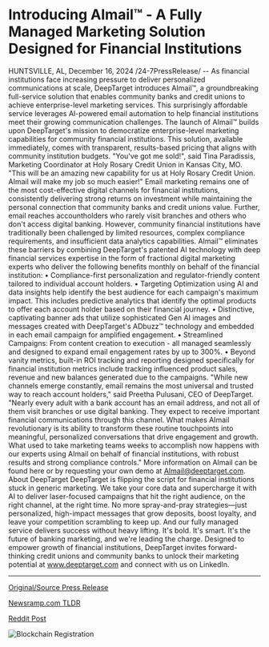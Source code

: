 # Introducing AImail™ - A Fully Managed Marketing Solution Designed for Financial Institutions

HUNTSVILLE, AL, December 16, 2024 /24-7PressRelease/ -- As financial institutions face increasing pressure to deliver personalized communications at scale, DeepTarget introduces AImail™, a groundbreaking full-service solution that enables community banks and credit unions to achieve enterprise-level marketing services. This surprisingly affordable service leverages AI-powered email automation to help financial institutions meet their growing communication challenges.  The launch of AImail™ builds upon DeepTarget's mission to democratize enterprise-level marketing capabilities for community financial institutions. This solution, available immediately, comes with transparent, results-based pricing that aligns with community institution budgets.  "You've got me sold!", said Tina Paradissis, Marketing Coordinator at Holy Rosary Credit Union in Kansas City, MO. "This will be an amazing new capability for us at Holy Rosary Credit Union. AImail will make my job so much easier!"  Email marketing remains one of the most cost-effective digital channels for financial institutions, consistently delivering strong returns on investment while maintaining the personal connection that community banks and credit unions value. Further, email reaches accountholders who rarely visit branches and others who don't access digital banking. However, community financial institutions have traditionally been challenged by limited resources, complex compliance requirements, and insufficient data analytics capabilities.  AImail™ eliminates these barriers by combining DeepTarget's patented AI technology with deep financial services expertise in the form of fractional digital marketing experts who deliver the following benefits monthly on behalf of the financial institution: •	Compliance-first personalization and regulator-friendly content tailored to individual account holders. •	Targeting Optimization using AI and data insights help identify the best audience for each campaign's maximum impact. This includes predictive analytics that identify the optimal products to offer each account holder based on their financial journey. •	Distinctive, captivating banner ads that utilize sophisticated Gen AI images and messages created with DeepTarget's ADbuzz™ technology and embedded in each email campaign for amplified engagement.  •	Streamlined Campaigns: From content creation to execution - all managed seamlessly and designed to expand email engagement rates by up to 300%. •	Beyond vanity metrics, built-in ROI tracking and reporting designed specifically for financial institution metrics include tracking influenced product sales, revenue and new balances generated due to the campaigns.  "While new channels emerge constantly, email remains the most universal and trusted way to reach account holders," said Preetha Pulusani, CEO of DeepTarget. "Nearly every adult with a bank account has an email address, and not all of them visit branches or use digital banking. They expect to receive important financial communications through this channel. What makes AImail revolutionary is its ability to transform these routine touchpoints into meaningful, personalized conversations that drive engagement and growth. What used to take marketing teams weeks to accomplish now happens with our experts using AImail on behalf of financial institutions, with robust results and strong compliance controls."  More information on AImail can be found here or by requesting your own demo at AImail@deeptarget.com.  About DeepTarget DeepTarget is flipping the script for financial institutions stuck in generic marketing. We take your core data and supercharge it with AI to deliver laser-focused campaigns that hit the right audience, on the right channel, at the right time. No more spray-and-pray strategies—just personalized, high-impact messages that grow deposits, boost loyalty, and leave your competition scrambling to keep up. And our fully managed service delivers success without heavy lifting. It's bold. It's smart. It's the future of banking marketing, and we're leading the charge. Designed to empower growth of financial institutions, DeepTarget invites forward-thinking credit unions and community banks to unlock their marketing potential at www.deeptarget.com and connect with us on LinkedIn. 

---

[Original/Source Press Release](https://www.24-7pressrelease.com/press-release/517073/introducing-aimail-a-fully-managed-marketing-solution-designed-for-financial-institutions)
                    

[Newsramp.com TLDR](https://newsramp.com/curated-news/deeptarget-introduces-aimailtm-ai-powered-email-automation-for-community-banks-and-credit-unions/e86b6a42eed57c87d15397d114c3750d) 

 



[Reddit Post](https://www.reddit.com/r/newsramp/comments/1hghfnc/deeptarget_introduces_aimail_aipowered_email/) 



![Blockchain Registration](https://cdn.newsramp.app/24-7PressRelease/qrcode/2412/17/meanJcFN.webp)